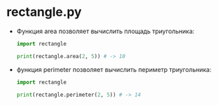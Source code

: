 # rectangle.py
- Функция area позволяет вычислить площадь триугольника:
    ```python
  import rectangle
  
  print(rectangle.area(2, 5)) # -> 10
    ```
- функция perimeter позволяет вычислить периметр триугольника:
    ```python
  import rectangle
  
  print(rectangle.perimeter(2, 5)) # -> 14
    ```
